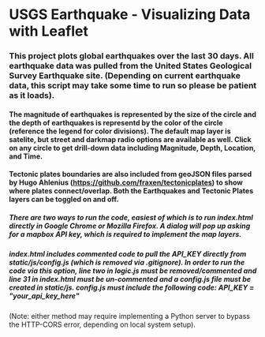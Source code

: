 # USGS Earthquake - Visualizing Data with Leaflet

### This project plots global earthquakes over the last 30 days. All earthquake data was pulled from the United States Geological Survey Earthquake site. (Depending on current earthquake data, this script may take some time to run so please be patient as it loads).

#### The magnitude of earthquakes is represented by the size of the circle and the depth of earthquakes is representd by the color of the circle (reference the legend for color divisions). The default map layer is satelite, but street and darkmap radio options are available as well. Click on any circle to get drill-down data including Magnitude, Depth, Location, and Time.

#### Tectonic plates boundaries are also included from geoJSON files parsed by Hugo Ahlenius (https://github.com/fraxen/tectonicplates) to show where plates connect/overlap. Both the Earthquakes and Tectonic Plates layers can be toggled on and off.


##### There are two ways to run the code, easiest of which is to run index.html directly in Google Chrome or Mozilla Firefox. A dialog will pop up asking for a mapbox API key, which is required to implement the map layers. 

##### index.html includes commented code to pull the API_KEY directly from static/js/config.js (which is removed via .gitignore). In order to run the code via this option, line two in logic.js must be removed/commented and line 31 in index.html must be un-commented and a config.js file must be created in static/js. config.js must include the following code:     API_KEY = "your_api_key_here"

(Note: either method may require implementing a Python server to bypass the HTTP-CORS error, depending on local system setup).